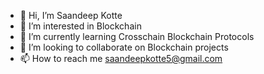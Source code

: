 - 👋 Hi, I’m Saandeep Kotte
- 👀 I’m interested in Blockchain
- 🌱 I’m currently learning Crosschain Blockchain Protocols
- 💞️ I’m looking to collaborate on Blockchain projects
- 📫 How to reach me saandeepkotte5@gmail.com

<!---
saandeep05/saandeep05 is a ✨ special ✨ repository because its `README.md` (this file) appears on your GitHub profile.
You can click the Preview link to take a look at your changes.
--->
